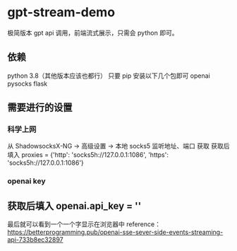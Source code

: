 # gpt-stream-demo
极简版本 gpt api 调用，前端流式展示，只需会 python 即可。

## 依赖
python 3.8（其他版本应该也都行）
只要 pip 安装以下几个包即可
openai
pysocks
flask

## 需要进行的设置
### 科学上网
从 ShadowsocksX-NG -> 高级设置 -> 本地 socks5 监听地址、端口 获取
获取后填入 proxies = {'http': 'socks5h://127.0.0.1:1086', 'https': 'socks5h://127.0.0.1:1086'}

### openai key
获取后填入 openai.api_key = ''
-
最后就可以看到一个一个字显示在浏览器中
reference：https://betterprogramming.pub/openai-sse-sever-side-events-streaming-api-733b8ec32897
